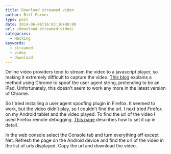 ```yaml
---
title: Download streamed video
author: Bill Farmer
type: post
date: 2014-06-06T16:03:16+00:00
url: /download-streamed-video/
categories:
  - Hacking
keywords:
  - streamed
  - video
  - download
---
```

Online video providers tend to stream the video to a javascript player, so making it extremely difficult to capture the video. [This blog][1] explains a method using Chrome to spoof the user agent string, pretending to be an iPad. Unfortunately, this doesn&#8217;t seem to work any more in the latest version of Chrome.

So I tried installing a user agent spoofing plugin in Firefox. It seemed to work, but the video didn&#8217;t play, so I couldn&#8217;t find the url. I next tried Firefox on my Android tablet and the video played. To find the url of the video I used Firefox remote debugging. [This page][2] describes how to set it up in detail.

In the web console select the Console tab and turn everything off except Net. Refresh the page on the Android device and find the url of the video in the list of urls displayed. Copy the url and download the video.

 [1]: http://words.bombast.net/?p=75
 [2]: https://developer.mozilla.org/en-US/docs/Tools/Remote_Debugging/Firefox_for_Android
